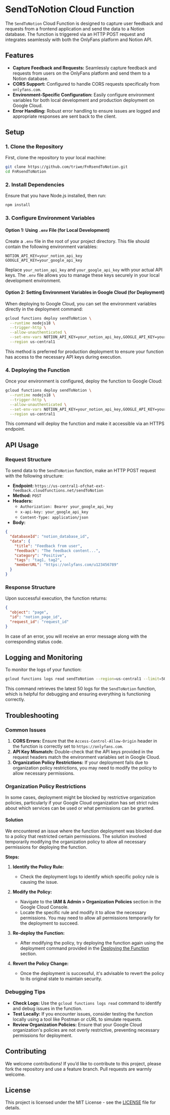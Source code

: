 # SendToNotion Cloud Function

The `SendToNotion` Cloud Function is designed to capture user feedback and requests from a frontend application and send the data to a Notion database. The function is triggered via an HTTP POST request and integrates seamlessly with both the OnlyFans platform and Notion API.

## Features

- **Capture Feedback and Requests:** Seamlessly capture feedback and requests from users on the OnlyFans platform and send them to a Notion database.
- **CORS Support:** Configured to handle CORS requests specifically from `onlyfans.com`.
- **Environment-Specific Configuration:** Easily configure environment variables for both local development and production deployment on Google Cloud.
- **Error Handling:** Robust error handling to ensure issues are logged and appropriate responses are sent back to the client.

## Setup

### 1. Clone the Repository

First, clone the repository to your local machine:

```bash
git clone https://github.com/triwe/FnRsendToNotion.git
cd FnRsendToNotion
```

### 2. Install Dependencies

Ensure that you have Node.js installed, then run:

```bash
npm install
```

### 3. Configure Environment Variables

#### Option 1: Using `.env` File (for Local Development)

Create a `.env` file in the root of your project directory. This file should contain the following environment variables:

```plaintext
NOTION_API_KEY=your_notion_api_key
GOOGLE_API_KEY=your_google_api_key
```

Replace `your_notion_api_key` and `your_google_api_key` with your actual API keys. The `.env` file allows you to manage these keys securely in your local development environment.

#### Option 2: Setting Environment Variables in Google Cloud (for Deployment)

When deploying to Google Cloud, you can set the environment variables directly in the deployment command:

```bash
gcloud functions deploy sendToNotion \
  --runtime nodejs18 \
  --trigger-http \
  --allow-unauthenticated \
  --set-env-vars NOTION_API_KEY=your_notion_api_key,GOOGLE_API_KEY=your_google_api_key \
  --region us-central1
```

This method is preferred for production deployment to ensure your function has access to the necessary API keys during execution.

### 4. Deploying the Function

Once your environment is configured, deploy the function to Google Cloud:

```bash
gcloud functions deploy sendToNotion \
  --runtime nodejs18 \
  --trigger-http \
  --allow-unauthenticated \
  --set-env-vars NOTION_API_KEY=your_notion_api_key,GOOGLE_API_KEY=your_google_api_key \
  --region us-central1
```

This command will deploy the function and make it accessible via an HTTPS endpoint.

## API Usage

### Request Structure

To send data to the `SendToNotion` function, make an HTTP POST request with the following structure:

- **Endpoint:** `https://us-central1-ofchat-ext-feedback.cloudfunctions.net/sendToNotion`
- **Method:** `POST`
- **Headers:**
  - `Authorization: Bearer your_google_api_key`
  - `x-api-key: your_google_api_key`
  - `Content-Type: application/json`
- **Body:**

```json
{
  "databaseId": "notion_database_id",
  "data": {
    "title": "Feedback from user",
    "feedback": "The feedback content...",
    "category": "Positive",
    "tags": "tag1, tag2",
    "memberURL": "https://onlyfans.com/u123456789"
  }
}
```

### Response Structure

Upon successful execution, the function returns:

```json
{
  "object": "page",
  "id": "notion_page_id",
  "request_id": "request_id"
}
```

In case of an error, you will receive an error message along with the corresponding status code.

## Logging and Monitoring

To monitor the logs of your function:

```bash
gcloud functions logs read sendToNotion --region=us-central1 --limit=50
```

This command retrieves the latest 50 logs for the `SendToNotion` function, which is helpful for debugging and ensuring everything is functioning correctly.

## Troubleshooting

### Common Issues

1. **CORS Errors:** Ensure that the `Access-Control-Allow-Origin` header in the function is correctly set to `https://onlyfans.com`.
2. **API Key Mismatch:** Double-check that the API keys provided in the request headers match the environment variables set in Google Cloud.
3. **Organization Policy Restrictions:** If your deployment fails due to organization policy restrictions, you may need to modify the policy to allow necessary permissions.

### Organization Policy Restrictions

In some cases, deployment might be blocked by restrictive organization policies, particularly if your Google Cloud organization has set strict rules about which services can be used or what permissions can be granted.

#### Solution

We encountered an issue where the function deployment was blocked due to a policy that restricted certain permissions. The solution involved temporarily modifying the organization policy to allow all necessary permissions for deploying the function.

**Steps:**

1. **Identify the Policy Rule:**

   - Check the deployment logs to identify which specific policy rule is causing the issue.

2. **Modify the Policy:**

   - Navigate to the **IAM & Admin > Organization Policies** section in the Google Cloud Console.
   - Locate the specific rule and modify it to allow the necessary permissions. You may need to allow all permissions temporarily for the deployment to succeed.

3. **Re-deploy the Function:**

   - After modifying the policy, try deploying the function again using the deployment command provided in the [Deploying the Function](#deploying-the-function) section.

4. **Revert the Policy Change:**
   - Once the deployment is successful, it's advisable to revert the policy to its original state to maintain security.

### Debugging Tips

- **Check Logs:** Use the `gcloud functions logs read` command to identify and debug issues in the function.
- **Test Locally:** If you encounter issues, consider testing the function locally using a tool like Postman or cURL to simulate requests.
- **Review Organization Policies:** Ensure that your Google Cloud organization's policies are not overly restrictive, preventing necessary permissions for deployment.

## Contributing

We welcome contributions! If you’d like to contribute to this project, please fork the repository and use a feature branch. Pull requests are warmly welcome.

## License

This project is licensed under the MIT License - see the [LICENSE](LICENSE) file for details.
